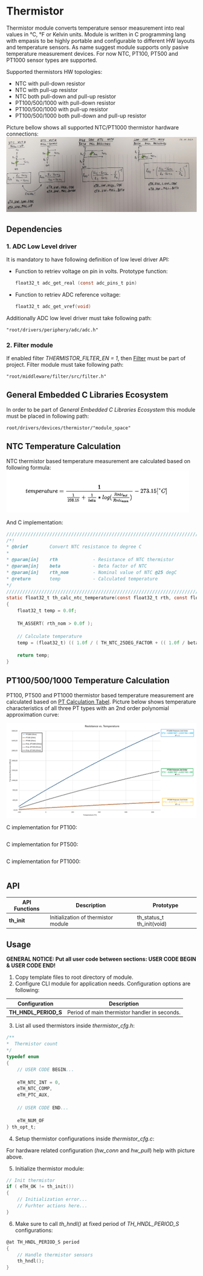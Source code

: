# **Thermistor**

Thermistor module converts temperature sensor measurement into real values in °C, °F or Kelvin units. Module is written in C programming lang with empasis to be highly portable and configurable to different HW layouts and temperature sensors. As name suggest module supports only pasive temperature measurement devices. For now NTC, PT100, PT500 and PT1000 sensor types are supported.

Supported thermistors HW topologies:
 - NTC with pull-down resistor
 - NTC with pull-up resistor
 - NTC both pull-down and pull-up resistor
 - PT100/500/1000 with pull-down resistor
 - PT100/500/1000 with pull-up resistor
 - PT100/500/1000 both pull-down and pull-up resistor

Picture bellow shows all supported NTC/PT1000 thermistor hardware connections:
![](doc/pic/ntc_calculations_2_hw_options.jpg)



## **Dependencies**

### **1. ADC Low Level driver**
It is mandatory to have following definition of low level driver API:
 - Function to retriev voltage on pin in volts. Prototype function: 
    ```C 
    float32_t adc_get_real (const adc_pins_t pin)
    ```
 - Function to retriev ADC reference voltage:
    ```C 
    float32_t adc_get_vref(void)
    ```

Additionally ADC low level driver must take following path:
```
"root/drivers/periphery/adc/adc.h"
```

### **2. Filter module**
If enabled filter *THERMISTOR_FILTER_EN = 1*, then [Filter](https://github.com/GeneralEmbeddedCLibraries/filter) must be part of project. Filter module must take following path:
```
"root/middleware/filter/src/filter.h"
```

## **General Embedded C Libraries Ecosystem**
In order to be part of *General Embedded C Libraries Ecosystem* this module must be placed in following path: 

```
root/drivers/devices/thermistor/"module_space"
```

## **NTC Temperature Calculation**

NTC thermistor based temperature measurement are calculated based on following formula:
![](doc/pic/ntc_calculation.png)


And C implementation:
```C
////////////////////////////////////////////////////////////////////////////////
/*!
* @brief        Convert NTC resistance to degree C
*
* @param[in]    rth 			- Resistance of NTC thermistor
* @param[in]    beta 			- Beta factor of NTC
* @param[in]    rth_nom         - Nominal value of NTC @25 degC
* @return       temp 			- Calculated temperature
*/
////////////////////////////////////////////////////////////////////////////////
static float32_t th_calc_ntc_temperature(const float32_t rth, const float32_t beta, const float32_t rth_nom)
{
    float32_t temp = 0.0f;

    TH_ASSERT( rth_nom > 0.0f );

    // Calculate temperature
    temp = (float32_t) (( 1.0f / ( TH_NTC_25DEG_FACTOR + (( 1.0f / beta ) * log( rth / rth_nom )))) - 273.15f );

    return temp;
}
```

## **PT100/500/1000 Temperature Calculation**

PT100, PT500 and PT1000 thermistor based temperature measurement are calculated based on [PT Calculation Tabel](doc/pt1000_pt100_pt500_tables.xlsx). Picture below shows temperature characteristics of all three PT types with an 2nd order polynomial approximation curve:

![](doc/pic/pt_value_graph.png)

C implementation for PT100:
```C

```

C implementation for PT500:
```C

```

C implementation for PT1000:
```C


```

## **API**
| API Functions | Description | Prototype |
| --- | ----------- | ----- |
| **th_init** | Initialization of thermistor module | th_status_t th_init(void) |


## **Usage**

**GENERAL NOTICE: Put all user code between sections: USER CODE BEGIN & USER CODE END!**


1. Copy template files to root directory of module.
2. Configure CLI module for application needs. Configuration options are following:

| Configuration | Description |
| --- | --- |
| **TH_HNDL_PERIOD_S** 			| Period of main thermistor handler in seconds. |


3. List all used thermistors inside *thermistor_cfg.h*:
```C
/**
*  Thermistor count
*/
typedef enum
{
    // USER CODE BEGIN...
    
    eTH_NTC_INT = 0,
    eTH_NTC_COMP,
    eTH_PTC_AUX,

    // USER CODE END...

    eTH_NUM_OF
} th_opt_t;
```

4. Setup thermistor configurations inside *thermistor_cfg.c*:



For hardware related configuration (*hw_conn* and *hw_pull*) help with picture above.

5. Initialize thermistor module:
```C
// Init thermistor
if ( eTH_OK != th_init())
{
    // Initialization error...
    // Furhter actions here...
}
```

6. Make sure to call *th_hndl()* at fixed period of *TH_HNDL_PERIOD_S* configurations:
```C
@at TH_HNDL_PERIOD_S period
{
    // Handle thermistor sensors
    th_hndl();
}
```



